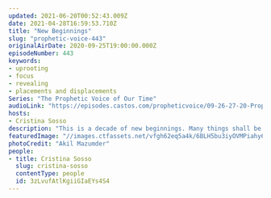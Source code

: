 ```yaml
---
updated: 2021-06-20T00:52:43.009Z
date: 2021-04-28T16:59:53.710Z
title: "New Beginnings"
slug: "prophetic-voice-443"
originalAirDate: 2020-09-25T19:00:00.000Z
episodeNumber: 443
keywords:
- uprooting
- focus
- revealing
- placements and displacements
Series: "The Prophetic Voice of Our Time"
audioLink: "https://episodes.castos.com/propheticvoice/09-26-27-20-Prophetic-Voice-of-our-Time-[mixdown]-01.mp3"
hosts:
- Cristina Sosso
description: "This is a decade of new beginnings. Many things shall be revealed, both good and bad, and there will continue to be placements and displacements. Be sure to continue to focus on God and His instructions to you, and be mindful not to speak and spread negative words. The negative things are a diversion of the enemy."
featuredImage: "//images.ctfassets.net/vfgh62eq5a4k/6BLH5bu3iyOVMPiahy6Bm7/39708a8a04ee3450dc090cf003d369dc/pexels-akil-mazumder-1072824__1_.jpg"
photoCredit: "Akil Mazumder"
people:
- title: Cristina Sosso
  slug: cristina-sosso
  contentType: people
  id: 3zLvufAtlKgiiGIaEYs4S4
---
```

